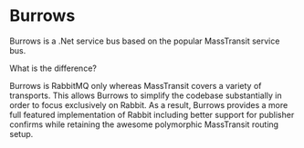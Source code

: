 Burrows
=======

Burrows is a .Net service bus based on the popular MassTransit service bus.

What is the difference?

Burrows is RabbitMQ only whereas MassTransit covers a variety of transports.  This allows Burrows to simplify the codebase substantially in order to focus exclusively on Rabbit.  As a result, Burrows provides a more full featured implementation of Rabbit including better support for publisher confirms while retaining the awesome polymorphic MassTransit routing setup.
